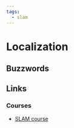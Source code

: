 ```yaml
---
tags:
  - slam
---
```


# Localization

## Buzzwords

<Buzzword text="SLAM"/>
<Buzzword text="Particle filter"/>
<Buzzword text="Kalman filter"/>
<Buzzword text="Mapping"/>

## Links

### Courses

- [SLAM course](https://www.youtube.com/watch?v=U6vr3iNrwRA&list=PLgnQpQtFTOGQrZ4O5QzbIHgl3b1JHimN_)
